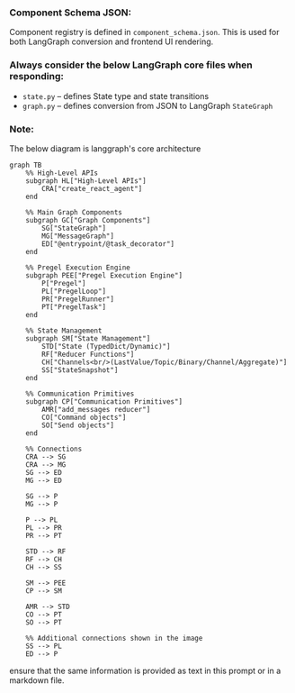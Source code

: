 ### Component Schema JSON:
Component registry is defined in `component_schema.json`. This is used for both LangGraph conversion and frontend UI rendering.

### Always consider the below LangGraph core files when responding:
- `state.py` – defines State type and state transitions
- `graph.py` – defines conversion from JSON to LangGraph `StateGraph`

### Note:
The below diagram is langgraph's core architecture

```mermaid
graph TB
    %% High-Level APIs
    subgraph HL["High-Level APIs"]
        CRA["create_react_agent"]
    end
 
    %% Main Graph Components
    subgraph GC["Graph Components"]
        SG["StateGraph"]
        MG["MessageGraph"]
        ED["@entrypoint/@task_decorator"]
    end
 
    %% Pregel Execution Engine
    subgraph PEE["Pregel Execution Engine"]
        P["Pregel"]
        PL["PregelLoop"]
        PR["PregelRunner"]
        PT["PregelTask"]
    end
 
    %% State Management
    subgraph SM["State Management"]
        STD["State (TypedDict/Dynamic)"]
        RF["Reducer Functions"]
        CH["Channels<br/>(LastValue/Topic/Binary/Channel/Aggregate)"]
        SS["StateSnapshot"]
    end
 
    %% Communication Primitives
    subgraph CP["Communication Primitives"]
        AMR["add_messages reducer"]
        CO["Command objects"]
        SO["Send objects"]
    end
 
    %% Connections
    CRA --> SG
    CRA --> MG
    SG --> ED
    MG --> ED
 
    SG --> P
    MG --> P
 
    P --> PL
    PL --> PR
    PR --> PT
 
    STD --> RF
    RF --> CH
    CH --> SS
 
    SM --> PEE
    CP --> SM
 
    AMR --> STD
    CO --> PT
    SO --> PT
 
    %% Additional connections shown in the image
    SS --> PL
    ED --> P
```
ensure that the same information is provided as text in this prompt or in a markdown file.